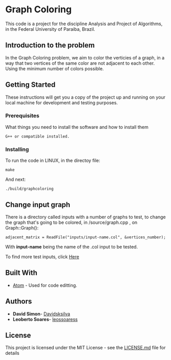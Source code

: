 # Graph Coloring

This code is a project for the discipline Analysis and Project of Algorithms, in the Federal University of Paraiba, Brazil.

## Introduction to the problem

In the Graph Coloring problem, we aim to color the verticies of a graph, in a way that two vertices of the same color are not adjacent to each other. Using the minimum number of colors possible.

## Getting Started

These instructions will get you a copy of the project up and running on your local machine for development and testing purposes.

### Prerequisites

What things you need to install the software and how to install them

```
G++ or compatible installed.
```

### Installing

To run the code in LINUX, in the directoy file:

```
make
```

And next:

```
./build/graphcoloring
```

## Change input graph

There is a directory called inputs with a number of graphs to test, to change the graph that's going to be colored, in /source/graph.cpp , on Graph::Graph():

```
adjacent_matrix = ReadFile("inputs/input-name.col", &vertices_number);
```
With **input-name** being the name of the .col input to be tested.

To find more test inputs, click [Here](http://cse.unl.edu/~tnguyen/npbenchmarks/graphcoloring.html)

## Built With

* [Atom](https://atom.io/) - Used for code editting.

## Authors

* **David Simon**- [Davidsksilva](https://github.com/Davidsksilva)
* **Leoberto Soares**- [leossoaress](https://github.com/leossoaress)

## License

This project is licensed under the MIT License - see the [LICENSE.md](LICENSE.md) file for details
